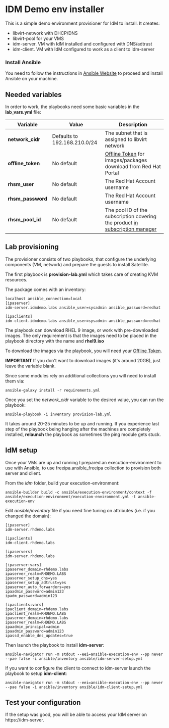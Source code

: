 # IDM Demo env installer

This is a simple demo environment provisioner for IdM to install.
It creates:
- libvirt-network with DHCP/DNS
- libvirt-pool for your VMS
- idm-server.<your-domain> VM with IdM installed and configured with DNS/adtrust
- idm-client.<your-domain> VM with IdM configured to work as a client to idm-server

### Install Ansible

You need to follow the instructions in [Ansible Website](https://docs.ansible.com/ansible/latest/installation_guide/intro_installation.html#installing-the-ansible-community-package) to proceed and install Ansible on your machine.

## Needed variables

In order to work, the playbooks need some basic variables in the **lab_vars.yml** file:

| Variable | Value | Description |
|--|--|--|
| **network_cidr** | Defaults to 192.168.210.0/24 | The subnet that is assigned to libvirt network |
| **offline_token** | No default | [Offline Token](https://access.redhat.com/management/api) for images/packages download from Red Hat Portal |
| **rhsm_user** | No default | The Red Hat Account username |
| **rhsm_password** | No default | The Red Hat Account username |
| **rhsm_pool_id** | No default | The pool ID of the subscription covering the product [in subscription manager](https://access.redhat.com/management/subscriptions/) |

## Lab provisioning

The provisioner consists of two playbooks, that configure the underlying components (VM, network) and prepare the guests to install Satellite.

The first playbook is **provision-lab.yml** which takes care of creating KVM resources.

The package comes with an inventory:

    localhost ansible_connection=local
    [ipaserver]
    idm-server.idmdemo.labs ansible_user=sysadmin ansible_password=redhat

    [ipaclients]
    idm-client.idmdemo.labs ansible_user=sysadmin ansible_password=redhat

The playbook can download RHEL 9 image, or work with pre-downloaded images. The only requirement is that the images need to be placed in the playbook directory with the name and **rhel9.iso**

To download the images via the playbook, you will need your [Offline Token](https://access.redhat.com/management/api).

**IMPORTANT** If you don't want to download images (it's around 20GB), just leave the variable blank.

Since some modules rely on additional collections you will need to install them via:

    ansible-galaxy install -r requirements.yml

Once you set the *network_cidr* variable to the desired value, you can run the playbook:

    ansible-playbook -i inventory provision-lab.yml

It takes around 20-25 minutes to be up and running. If you experience last step of the playbook being hanging after the machines are completely installed, **relaunch** the playbook as sometimes the ping module gets stuck.

## IdM setup

Once your VMs are up and running I prepared an execution-environment to use with Ansible, to use freeipa.ansible_freeipa collection to provision both server and client.

From the *idm* folder, build your execution-environment:

    ansible-builder build -c ansible/execution-environment/context -f ansible/execution-environment/execution-environment.yml -t ansible-execution-env

Edit *ansible/inventory* file if you need fine tuning on attributes (i.e. if you changed the domain):

    [ipaserver]
    idm-server.rhdemo.labs

    [ipaclients]
    idm-client.rhdemo.labs

    [ipaservers]
    idm-server.rhdemo.labs

    [ipaserver:vars]
    ipaserver_domain=rhdemo.labs
    ipaserver_realm=RHDEMO.LABS
    ipaserver_setup_dns=yes
    ipaserver_setup_adtrust=yes
    ipaserver_auto_forwarders=yes
    ipaadmin_password=admin123
    ipadm_password=admin123

    [ipaclients:vars]
    ipaclient_domain=rhdemo.labs
    ipaclient_realm=RHDEMO.LABS
    ipaserver_domain=rhdemo.labs
    ipaserver_realm=RHDEMO.LABS
    ipaadmin_principal=admin
    ipaadmin_password=admin123
    ipassd_enable_dns_updates=true

Then launch the playbook to install **idm-server**:

    ansible-navigator run -m stdout --eei=ansible-execution-env --pp never --pae false -i ansible/inventory ansible/idm-server-setup.yml

If you want to configure the client to connect to idm-server launch the playbook to setup **idm-client**:

    ansible-navigator run -m stdout --eei=ansible-execution-env --pp never --pae false -i ansible/inventory ansible/idm-client-setup.yml


## Test your configuration

If the setup was good, you will be able to access your IdM server on https://idm-server.<your-domain>